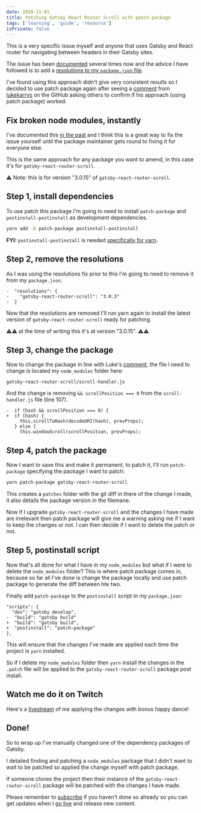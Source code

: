 ```yaml
---
date: 2020-11-01
title: Patching Gatsby React Router Scroll with patch-package
tags: ['learning', 'guide', 'resource']
isPrivate: false
---
```


This is a very specific issue myself and anyone that uses Gatsby and
React router for navigating between headers in their Gatsby sites.

The issue has been [documented] several times now and the advice I
have followed is to add a [resolutions to my `package.json` file].

I've found using this approach didn't give very consistent results so
I decided to use patch package again after seeing a [comment] from
[lukekarrys] on the GitHub asking others to confirm if his approach
(using patch package) worked.

## Fix broken node modules, instantly

I've documented this [in the past] and I think this is a great way to
fix the issue yourself until the package maintainer gets round to
fixing it for everyone else.

This is the same approach for any package you want to amend, in this
case it's for `gatsby-react-router-scroll`.

⚠ Note: this is for version "3.0.15" of `gatsby-react-router-scroll`.

## Step 1, install dependencies

To use patch this package I'm going to need to install `patch-package`
and `postinstall-postinstall` as development dependencies.

```bash
yarn add -D patch-package postinstall-postinstall
```

**FYI:** `postinstall-postinstall` is needed [specifically for yarn].

## Step 2, remove the resolutions

As I was using the resolutions fix prior to this I'm going to need to
remove it from my `package.json`.

```git
-  "resolutions": {
-    "gatsby-react-router-scroll": "3.0.3"
-  }
```

Now that the resolutions are removed I'll run yarn again to install
the latest version of `gatsby-react-router-scroll` ready for patching.

⚠⚠ at the time of writing this it's at version "3.0.15". ⚠⚠

## Step 3, change the package

Now to change the package in line with Luke's [comment], the file I
need to change is located my `node_modules` folder here:

```text
gatsby-react-router-scroll/scroll-handler.js
```

And the change is removing `&& scrollPosition === 0` from the
`scroll-handler.js` file (line 107).

```git
-  if (hash && scrollPosition === 0) {
+  if (hash) {
     this.scrollToHash(decodeURI(hash), prevProps);
   } else {
     this.windowScroll(scrollPosition, prevProps);
```

## Step 4, patch the package

Now I want to save this and make it permanent, to patch it, I'll run
`patch-package` specifying the package I want to patch:

```bash
yarn patch-package gatsby-react-router-scroll
```

This creates a `patches` folder with the git diff in there of the
change I made, it also details the package version in the filemane.

Now if I upgrade `gatsby-react-router-scroll` and the changes I have
made are irrelevant then patch package will give me a warning asking
me if I want to keep the changes or not. I can then decide if I want
to delete the patch or not.

## Step 5, postinstall script

Now that's all done for what I have in my `node_modules` but what if I
were to delete the `node_modules` folder? This is where patch package
comes in, because so far all I've done is change the package locally
and use patch package to generate the diff between hte two.

Finally add `patch-package` to the `postinstall` script in my
`package.json`:

```git
"scripts": {
  "dev": "gatsby develop",
-  "build": "gatsby build"
+  "build": "gatsby build",
+  "postinstall": "patch-package"
},
```

This will ensure that the changes I've made are applied each time the
project is `yarn` installed.

So if I delete my `node_modules` folder then `yarn` install the
changes in the `.patch` file will be applied to the
`gatsby-react-router-scroll` package post install.

## Watch me do it on Twitch

Here's a [livestream] of me applying the changes with bonus happy
dance!

## Done!

So to wrap up I've manually changed one of the dependency packages of
Gatsby.

I detailed finding and patching a `node_modules` package that I didn't
want to wait to be patched so applied the change myself with patch
package.

If someone clones the project then their instance of the
`gatsby-react-router-scroll` package will be patched with the changes
I have made.

Please remember to [subscribe] if you haven't done so already so you
can get updates when I [go live] and release new content.

<!-- Links -->

[documented]: https://github.com/gatsbyjs/gatsby/issues/25778
[resolutions to my `package.json` file]:
  https://scottspence.com/2020/02/13/smooth-scroll-toc-gatsby/#not-scrolling-to-id
[comment]:
  https://github.com/gatsbyjs/gatsby/issues/25778#issuecomment-696950384
[lukekarrys]: https://github.com/lukekarrys
[in the past]: https://scottspence.com/2020/05/04/patching-packages/
[specifically for yarn]:
  https://www.npmjs.com/package/patch-package#why-use-postinstall-postinstall-with-yarn
[livestream]: https://www.twitch.tv/videos/777497800?t=00h29m52s
[subscribe]: http://ss10.dev/yt?sub_confirmation=1
[go live]: http://ss10.dev/twitch
